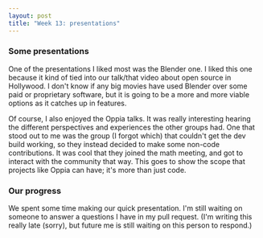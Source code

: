 ```yaml
---
layout: post
title: "Week 13: presentations"
---
```


### Some presentations

One of the presentations I liked most was the Blender one.<!--more--> I liked this one because it kind of tied into our talk/that video about open source in Hollywood. I don't know if any big movies have used Blender over some paid or proprietary software, but it is going to be a more and more viable options as it catches up in features.

Of course, I also enjoyed the Oppia talks. It was really interesting hearing the different perspectives and experiences the other groups had. One that stood out to me was the group (I forgot which) that couldn't get the dev build working, so they instead decided to make some non-code contributions. It was cool that they joined the math meeting, and got to interact with the community that way. This goes to show the scope that projects like Oppia can have; it's more than just code.

### Our progress

We spent some time making our quick presentation. I'm still waiting on someone to answer a questions I have in my pull request. (I'm writing this really late (sorry), but future me is still waiting on this person to respond.)